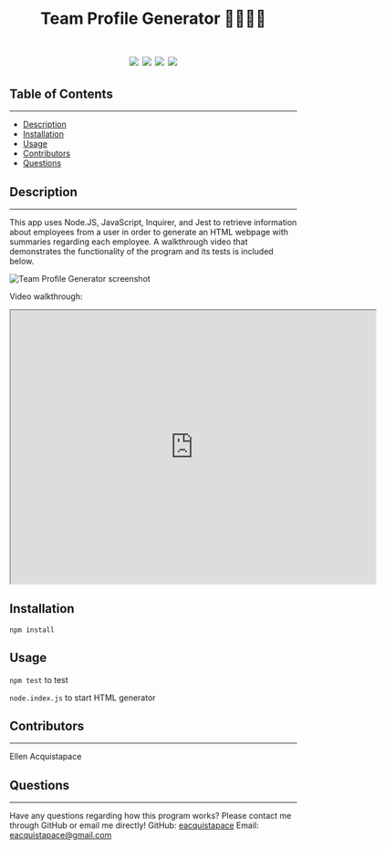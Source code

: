 <h1 align="center">Team Profile Generator 👩‍💼👨‍💼<h1>

<p align="center">
    <img src="https://img.shields.io/badge/javascript-yellow" />
    <img src="https://img.shields.io/badge/nodeJS-orange" />
    <img src="https://img.shields.io/badge/inquirer-green" />
    <img src="https://img.shields.io/badge/jest-blue" />
</p>

## Table of Contents
---
- [Description](#description)
- [Installation](#installation)
- [Usage](#usage)
- [Contributors](#contributors)
- [Questions](#questions)

## Description
---
This app uses Node.JS, JavaScript, Inquirer, and Jest to retrieve information about employees from a user in order to generate an HTML webpage with summaries regarding each employee. A walkthrough video that demonstrates the functionality of the program and its tests is included below.
    
![Team Profile Generator screenshot](https://user-images.githubusercontent.com/104277073/177684339-734fe2f2-f1fb-4d5d-8fab-c8ff2b3de918.jpg)

Video walkthrough:
<iframe src="https://drive.google.com/file/d/1ATgvNwXYRsO6CM3nqtSpCApNeDpqkTMa/preview" width="640" height="480"></iframe>

## Installation

`npm install`

## Usage

`npm test` to test

`node.index.js` to start HTML generator

## Contributors
---
Ellen Acquistapace

## Questions
---
Have any questions regarding how this program works? Please contact me through GitHub or email me directly!
GitHub: [eacquistapace](https://github.com/eacquistapace)
Email: eacquistapace@gmail.com
